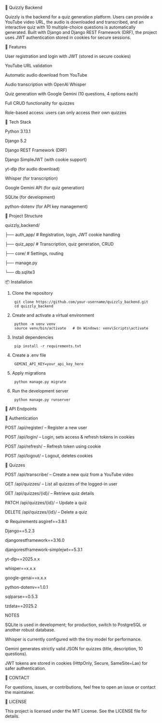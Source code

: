 🧠 Quizzly Backend

Quizzly is the backend for a quiz generation platform. Users can provide a YouTube video URL, the audio is downloaded and transcribed, and an interactive quiz with 10 multiple-choice questions is automatically generated.
Built with Django and Django REST Framework (DRF), the project uses JWT authentication stored in cookies for secure sessions.

🔧 Features

User registration and login with JWT (stored in secure cookies)

YouTube URL validation

Automatic audio download from YouTube

Audio transcription with OpenAI Whisper

Quiz generation with Google Gemini (10 questions, 4 options each)

Full CRUD functionality for quizzes

 Role-based access: users can only access their own quizzes


🚀 Tech Stack

Python 3.13.1

 Django 5.2

 Django REST Framework (DRF)

 Django SimpleJWT (with cookie support)

 yt-dlp (for audio download)

Whisper (for transcription)

Google Gemini API (for quiz generation)

SQLite (for development)

python-dotenv (for API key management)

📁 Project Structure

quizzly_backend/

├── auth_app/        # Registration, login, JWT cookie handling

├── quiz_app/        # Transcription, quiz generation, CRUD

├── core/            # Settings, routing

├── manage.py

└── db.sqlite3


📦 Installation

1. Clone the repository

        git clone https://github.com/your-username/quizzly_backend.git
        cd quizzly_backend

2. Create and activate a virtual environment

        python -m venv venv
        source venv/bin/activate   # On Windows: venv\Scripts\activate

3. Install dependencies

        pip install -r requirements.txt

4. Create a .env file

        GEMINI_API_KEY=your_api_key_here

5. Apply migrations

        python manage.py migrate

6. Run the development server

        python manage.py runserver

🔑 API Endpoints


🔐 Authentication

POST /api/register/ – Register a new user

POST /api/login/ – Login, sets access & refresh tokens in cookies

POST /api/refresh/ – Refresh token using cookie

POST /api/logout/ – Logout, deletes cookies

🧠 Quizzes

POST /api/transcribe/ – Create a new quiz from a YouTube video

GET /api/quizzes/ – List all quizzes of the logged-in user

GET /api/quizzes/{id}/ – Retrieve quiz details

PATCH /api/quizzes/{id}/ – Update a quiz

DELETE /api/quizzes/{id}/ – Delete a quiz

⚙️ Requirements
asgiref==3.8.1

Django==5.2.3

djangorestframework==3.16.0

djangorestframework-simplejwt==5.3.1

yt-dlp==2025.x.x

whisper==x.x.x

google-genai==x.x.x

python-dotenv==1.0.1

sqlparse==0.5.3

tzdata==2025.2

NOTES

SQLite is used in development; for production, switch to PostgreSQL or another robust database.

Whisper is currently configured with the tiny model for performance.

Gemini generates strictly valid JSON for quizzes (title, description, 10 questions).

JWT tokens are stored in cookies (HttpOnly, Secure, SameSite=Lax) for safer authentication.

📨 CONTACT

For questions, issues, or contributions, feel free to open an issue or contact the maintainer.

📄 LICENSE

This project is licensed under the MIT License. See the LICENSE file for details.
